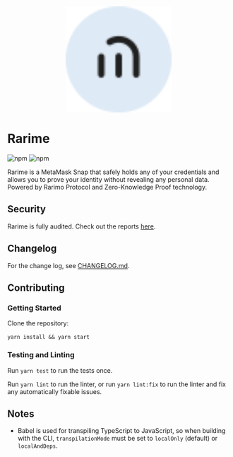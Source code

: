 <p align="center">
    <img src="https://github.com/rarimo/rarime/blob/6efa918aeb21d7c5e154e20b048754f417ce0f16/packages/snap/images/icon.svg" alt="Rarime logo" width="240"/>
</p>





# Rarime
![npm](https://img.shields.io/npm/v/%40rarimo%2Frarime)
![npm](https://img.shields.io/npm/dm/%40rarimo%2Frarime)

Rarime is a MetaMask Snap that safely holds any of your credentials and allows you to prove your identity without revealing any personal data. Powered by Rarimo Protocol and Zero-Knowledge Proof technology.

## Security

Rarime is fully audited. Check out the reports [here](./audits/).

## Changelog

For the change log, see [CHANGELOG.md](https://github.com/rarimo/rarime/blob/main/CHANGELOG.md).

## Contributing

### Getting Started

Clone the repository:

```shell
yarn install && yarn start
```

### Testing and Linting

Run `yarn test` to run the tests once.

Run `yarn lint` to run the linter, or run `yarn lint:fix` to run the linter and fix any automatically fixable issues.
## Notes

- Babel is used for transpiling TypeScript to JavaScript, so when building with the CLI,
  `transpilationMode` must be set to `localOnly` (default) or `localAndDeps`.
